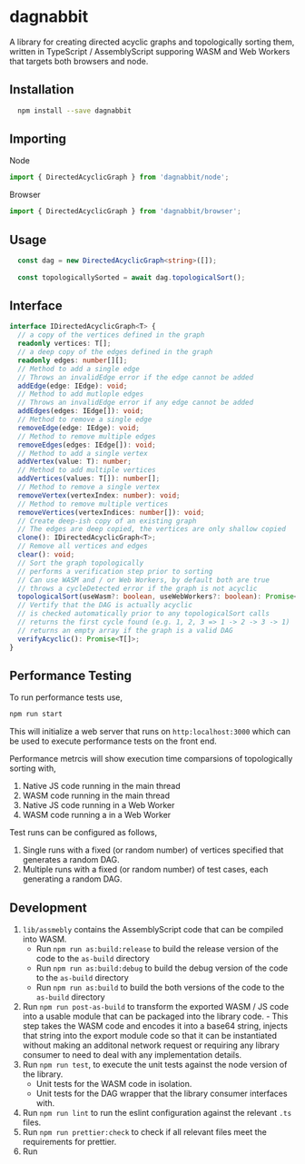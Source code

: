 dagnabbit
===

A library for creating directed acyclic graphs and topologically sorting them, written in TypeScript / AssemblyScript supporing WASM and Web Workers that targets both browsers and node.

Installation
---

```bash
  npm install --save dagnabbit
```

Importing
---

Node

```typescript
import { DirectedAcyclicGraph } from 'dagnabbit/node';
```

Browser

```typescript
import { DirectedAcyclicGraph } from 'dagnabbit/browser';
```

Usage
---

```typescript
  const dag = new DirectedAcyclicGraph<string>([]);
  
  const topologicallySorted = await dag.topologicalSort();
```

Interface
---

```typescript
interface IDirectedAcyclicGraph<T> {
  // a copy of the vertices defined in the graph
  readonly vertices: T[];
  // a deep copy of the edges defined in the graph
  readonly edges: number[][];
  // Method to add a single edge
  // Throws an invalidEdge error if the edge cannot be added
  addEdge(edge: IEdge): void;
  // Method to add mutlople edges
  // Throws an invalidEdge error if any edge cannot be added
  addEdges(edges: IEdge[]): void;
  // Method to remove a single edge
  removeEdge(edge: IEdge): void;
  // Method to remove multiple edges
  removeEdges(edges: IEdge[]): void;
  // Method to add a single vertex
  addVertex(value: T): number;
  // Method to add multiple vertices
  addVertices(values: T[]): number[];
  // Method to remove a single vertex
  removeVertex(vertexIndex: number): void;
  // Method to remove multiple vertices
  removeVertices(vertexIndices: number[]): void;
  // Create deep-ish copy of an existing graph
  // The edges are deep copied, the vertices are only shallow copied
  clone(): IDirectedAcyclicGraph<T>;
  // Remove all vertices and edges
  clear(): void;
  // Sort the graph topologically
  // performs a verification step prior to sorting
  // Can use WASM and / or Web Workers, by default both are true
  // throws a cycleDetected error if the graph is not acyclic
  topologicalSort(useWasm?: boolean, useWebWorkers?: boolean): Promise<T[]>;
  // Vertify that the DAG is actually acyclic
  // is checked automatically prior to any topologicalSort calls
  // returns the first cycle found (e.g. 1, 2, 3 => 1 -> 2 -> 3 -> 1)
  // returns an empty array if the graph is a valid DAG
  verifyAcyclic(): Promise<T[]>;
}
```

Performance Testing
---

To run performance tests use,

```bash
npm run start
```

This will initialize a web server that runs on `http:localhost:3000` which can be used to execute performance tests on the front end.

Performance metrcis will show execution time comparsions of topologically sorting with,

1. Native JS code running in the main thread
2. WASM code running in the main thread
3. Native JS code running in a Web Worker
4. WASM code running a in a Web Worker

Test runs can be configured as follows,

1. Single runs with a fixed (or random number) of vertices specified that generates a random DAG.
2. Multiple runs with a fixed (or random number) of test cases, each generating a random DAG.

Development
---

1. `lib/assmebly` contains the AssemblyScript code that can be compiled into WASM.
    - Run `npm run as:build:release` to build the release version of the code to the `as-build` directory
    - Run `npm run as:build:debug` to build the debug version of the code to the `as-build` directory
    - Run `npm run as:build` to build the both versions of the code to the `as-build` directory
2. Run `npm run post-as-build` to transform the exported WASM / JS code into a usable module that can be packaged into the library code.
        - This step takes the WASM code and encodes it into a base64 string, injects that string into the export module code so that it can be instantiated without making an additonal network request or requiring any library consumer to need to deal with any implementation details.
3. Run `npm run test`, to execute the unit tests against the node version of the library.
    - Unit tests for the WASM code in isolation.
    - Unit tests for the DAG wrapper that the library consumer interfaces with.
4. Run `npm run lint` to run the eslint configuration against the relevant `.ts` files.
5. Run `npm run prettier:check` to check if all relevant files meet the requirements for prettier.
6. Run 
